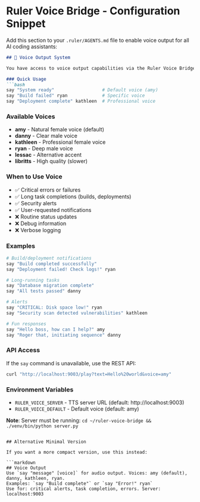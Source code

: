 # Ruler Voice Bridge - Configuration Snippet

Add this section to your `.ruler/AGENTS.md` file to enable voice output for all AI coding assistants:

```markdown
## 🎤 Voice Output System

You have access to voice output capabilities via the Ruler Voice Bridge:

### Quick Usage
```bash
say "System ready"                  # Default voice (amy)
say "Build failed" ryan             # Specific voice
say "Deployment complete" kathleen  # Professional voice
```

### Available Voices
- **amy** - Natural female voice (default)
- **danny** - Clear male voice
- **kathleen** - Professional female voice
- **ryan** - Deep male voice
- **lessac** - Alternative accent
- **libritts** - High quality (slower)

### When to Use Voice
- ✅ Critical errors or failures
- ✅ Long task completions (builds, deployments)
- ✅ Security alerts
- ✅ User-requested notifications
- ❌ Routine status updates
- ❌ Debug information
- ❌ Verbose logging

### Examples
```bash
# Build/deployment notifications
say "Build completed successfully"
say "Deployment failed! Check logs!" ryan

# Long-running tasks
say "Database migration complete"
say "All tests passed" danny

# Alerts
say "CRITICAL: Disk space low!" ryan
say "Security scan detected vulnerabilities" kathleen

# Fun responses
say "Hello boss, how can I help?" amy
say "Roger that, initiating sequence" danny
```

### API Access
If the `say` command is unavailable, use the REST API:
```bash
curl "http://localhost:9003/play?text=Hello%20world&voice=amy"
```

### Environment Variables
- `RULER_VOICE_SERVER` - TTS server URL (default: http://localhost:9003)
- `RULER_VOICE_DEFAULT` - Default voice (default: amy)

**Note**: Server must be running: `cd ~/ruler-voice-bridge && ./venv/bin/python server.py`
```

## Alternative Minimal Version

If you want a more compact version, use this instead:

```markdown
## Voice Output
Use `say "message" [voice]` for audio output. Voices: amy (default), danny, kathleen, ryan.
Examples: `say "Build complete"` or `say "Error!" ryan`
Use for: critical alerts, task completion, errors. Server: localhost:9003
```